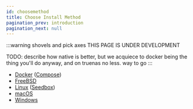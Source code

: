 ```yaml
---
id: choosemethod
title: Choose Install Method
pagination_prev: introduction
pagination_next: null
---
```


:::warning shovels and pick axes
THIS PAGE IS UNDER DEVELOPMENT

TODO: describe how native is better, but we acquiece to docker being the thing you'll do anyway,
and on truenas no less. way to go
:::

- [Docker](/docs/install/docker) ([Compose](/docs/install/compose))
- [FreeBSD](/docs/install/freebsd)
- [Linux](/docs/install/linux) ([Seedbox](/docs/install/seedbox))
- [macOS](/docs/install/macos)
- [Windows](/docs/install/windows)
